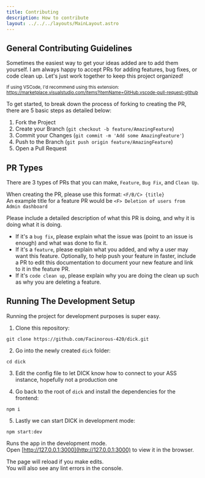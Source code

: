 ```yaml
---
title: Contributing
description: How to contribute
layout: ../../../layouts/MainLayout.astro
---
```


## General Contributing Guidelines

Sometimes the easiest way to get your ideas added are to add them yourself. I am always happy to accept PRs for adding features, bug fixes, or code clean up. Let's just work together to keep this project organized!

<sub> If using VSCode, I'd recommend using this extension: https://marketplace.visualstudio.com/items?itemName=GitHub.vscode-pull-request-github</sub>

To get started, to break down the process of forking to creating the PR, there are 5 basic steps as detailed below:

1. Fork the Project
2. Create your Branch (`git checkout -b feature/AmazingFeature`)
3. Commit your Changes (`git commit -m 'Add some AmazingFeature'`)
4. Push to the Branch (`git push origin feature/AmazingFeature`)
5. Open a Pull Request

## PR Types

There are 3 types of PRs that you can make, `Feature`, `Bug Fix`, and `Clean Up`.

When creating the PR, please use this format: `<F/B/C> {title}`<br/>
An example title for a feature PR would be `<F> Deletion of users from Admin dashboard`

Please include a detailed description of what this PR is doing, and why it is doing what it is doing.<br/>
   - If it's a `bug fix`, please explain what the issue was (point to an issue is enough) and what was done to fix it.<br/>
   - If it's a `feature`, please explain what you added, and why a user may want this feature. Optionally, to help push your feature in faster, include a PR to edit this documentation to document your new feature and link to it in the feature PR.<br/>
   - If it's `code clean up`, please explain why you are doing the clean up such as why you are deleting a feature.

## Running The Development Setup

Running the project for development purposes is super easy.

  1. Clone this repository:

    git clone https://github.com/Facinorous-420/dick.git

  2. Go into the newly created `dick` folder:
   
    cd dick

  3. Edit the config file to let DICK know how to connect to your ASS instance, hopefully not a production one
   
  4. Go back to the root of `dick` and install the dependencies for the frontend: 
   
    npm i
   
  5. Lastly we can start DICK in development mode:

    npm start:dev

  Runs the app in the development mode.\
Open [http://127.0.0.1:3000](http://127.0.0.1:3000) to view it in the browser.

The page will reload if you make edits.\
You will also see any lint errors in the console.  